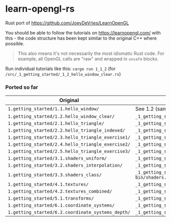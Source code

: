 # learn-opengl-rs
Rust port of https://github.com/JoeyDeVries/LearnOpenGL

You should be able to follow the tutorials on https://learnopengl.com/ with this - the code structure has been kept similar to the original C++ where possible.
> This also means it's not necessarily the most idiomatic Rust code. For example, all OpenGL calls are "raw" and wrapped in `unsafe` blocks.

Run individual tutorials like this:
`cargo run 1_1_2` (for `/src/_1_getting_started/_1_2_hello_window_clear.rs`)

### Ported so far
| Original | Port |
| --- | --- |
|`1.getting_started/1.1.hello_window/` | See 1.2 (same with just 2 code lines more) |
| `1.getting_started/1.2.hello_window_clear/` | `_1_getting_started/_1_2_hello_window_clear.rs` |
| `1.getting_started/2.1.hello_triangle/` | `_1_getting_started/_2_1_hello_triangle.rs` |
| `1.getting_started/2.2.hello_triangle_indexed/` | `_1_getting_started/_2_2_hello_triangle_indexed.rs` |
| `1.getting_started/2.3.hello_triangle_exercise1/` | `_1_getting_started/_2_3_hello_triangle_exercise1.rs` |
| `1.getting_started/2.4.hello_triangle_exercise2/` | `_1_getting_started/_2_4_hello_triangle_exercise2.rs` |
| `1.getting_started/2.5.hello_triangle_exercise3/` | `_1_getting_started/_2_5_hello_triangle_exercise3.rs` |
| `1.getting_started/3.1.shaders_uniform/` | `_1_getting_started/_3_1_shaders_uniform.rs` |
| `1.getting_started/3.2.shaders_interpolation/` | `_1_getting_started/_3_2_shaders_interpolation.rs` |
| `1.getting_started/3.3.shaders_class/` | `_1_getting_started/_3_3_shaders_class.rs` <br> `bin/shaders.rs`
| `1.getting_started/4.1.textures/` | `_1_getting_started/_4_1_textures.rs`
| `1.getting_started/4.2.textures_combined/` | `_1_getting_started/_4_2_textures_combined.rs`
| `1.getting_started/5.1.transforms/` | `_1_getting_started/_5_1_transform.rs`
| `1.getting_started/6.1.coordinate_systems/` | `_1_getting_started/_6_1_coordinate_systems.rs`
| `1.getting_started/6.2.coordinate_systems_depth/` | `_1_getting_started/_6_2_coordinate_systems_depth.rs`
